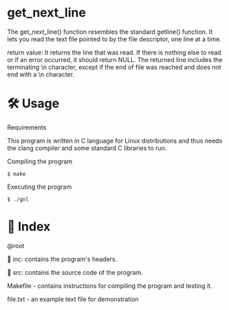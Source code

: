 # get_next_line
The get_next_line() function resembles the standard getline() function. It lets you read the text file pointed to by the file descriptor, one line at a time.

return value:
It returns the line that was read. If there is nothing else to read or if an error occurred, it should return NULL.
The returned line includes the terminating \n character, except if the end of file was reached and does not end with a \n character.

# 🛠️ Usage
Requirements

This program is written in C language for Linux distributions and thus needs the clang compiler and some standard C libraries to run.

Compiling the program

```
$ make
```

Executing the program

```
$ ./gnl
```

# 📑 Index

@root

📁 inc: contains the program's headers.

📁 src: contains the source code of the program.

Makefile - contains instructions for compiling the program and testing it.

file.txt - an example text file for demonstration 
